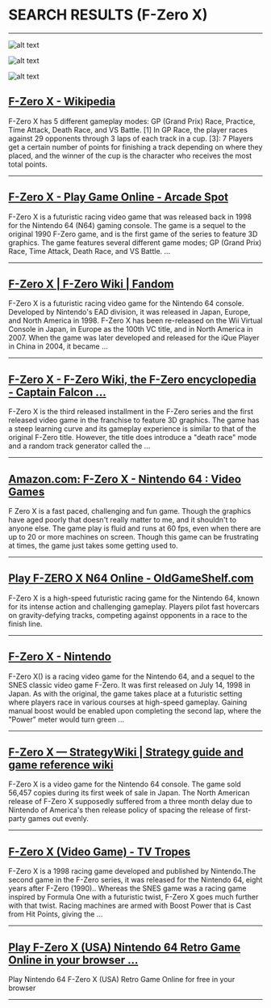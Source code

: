 # SEARCH RESULTS (F-Zero X)
---


![alt text](https://images.nintendolife.com/screenshots/121064/large.jpg "F-Zero X (N64 / Nintendo 64) Screenshots")


![alt text](https://images.nintendolife.com/screenshots/121063/large.jpg "F-Zero X (N64 / Nintendo 64) Screenshots")


![alt text](https://images.nintendolife.com/screenshots/121060/large.jpg "F-Zero X (N64 / Nintendo 64) Screenshots")

## [F-Zero X - Wikipedia](https://en.wikipedia.org/wiki/F-Zero_X)
F-Zero X has 5 different gameplay modes: GP (Grand Prix) Race, Practice, Time Attack, Death Race, and VS Battle. [1] In GP Race, the player races against 29 opponents through 3 laps of each track in a cup. [3]: 7 Players get a certain number of points for finishing a track depending on where they placed, and the winner of the cup is the character who receives the most total points.

---

## [F-Zero X - Play Game Online - Arcade Spot](https://arcadespot.com/game/f-zero-x/)
F-Zero X is a futuristic racing video game that was released back in 1998 for the Nintendo 64 (N64) gaming console. The game is a sequel to the original 1990 F-Zero game, and is the first game of the series to feature 3D graphics. The game features several different game modes; GP (Grand Prix) Race, Time Attack, Death Race, and VS Battle. ...

---

## [F-Zero X | F-Zero Wiki | Fandom](https://fzero.fandom.com/wiki/F-Zero_X)
F-Zero X is a futuristic racing video game for the Nintendo 64 console. Developed by Nintendo's EAD division, it was released in Japan, Europe, and North America in 1998. F-Zero X has been re-released on the Wii Virtual Console in Japan, in Europe as the 100th VC title, and in North America in 2007. When the game was later developed and released for the iQue Player in China in 2004, it became ...

---

## [F-Zero X - F-Zero Wiki, the F-Zero encyclopedia - Captain Falcon ...](https://mutecity.org/wiki/F-Zero_X)
F-Zero X is the third released installment in the F-Zero series and the first released video game in the franchise to feature 3D graphics. The game has a steep learning curve and its gameplay experience is similar to that of the original F-Zero title. However, the title does introduce a "death race" mode and a random track generator called the ...

---

## [Amazon.com: F-Zero X - Nintendo 64 : Video Games](https://www.amazon.com/F-Zero-X-nintendo-64/dp/B00002STH5)
F Zero X is a fast paced, challenging and fun game. Though the graphics have aged poorly that doesn't really matter to me, and it shouldn't to anyone else. The game play is fluid and runs at 60 fps, even when there are up to 20 or more machines on screen. Though this game can be frustrating at times, the game just takes some getting used to.

---

## [Play F-ZERO X N64 Online - OldGameShelf.com](https://oldgameshelf.com/games/n64/f-zero-x-n64-8505)
F-Zero X is a high-speed futuristic racing game for the Nintendo 64, known for its intense action and challenging gameplay. Players pilot fast hovercars on gravity-defying tracks, competing against opponents in a race to the finish line.

---

## [F-Zero X - Nintendo](https://nintendo.fandom.com/wiki/F-Zero_X)
F-Zero X() is a racing video game for the Nintendo 64, and a sequel to the SNES classic video game F-Zero. It was first released on July 14, 1998 in Japan. As with the original, the game takes place at a futuristic setting where players race in various courses at high-speed gameplay. Gaining manual boost would be enabled upon completing the second lap, where the "Power" meter would turn green ...

---

## [F-Zero X — StrategyWiki | Strategy guide and game reference wiki](https://strategywiki.org/wiki/F-Zero_X)
F-Zero X is a video game for the Nintendo 64 console. The game sold 56,457 copies during its first week of sale in Japan. The North American release of F-Zero X supposedly suffered from a three month delay due to Nintendo of America's then release policy of spacing the release of first-party games out evenly.

---

## [F-Zero X (Video Game) - TV Tropes](https://tvtropes.org/pmwiki/pmwiki.php/VideoGame/FZeroX)
F-Zero X is a 1998 racing game developed and published by Nintendo.The second game in the F-Zero series, it was released for the Nintendo 64, eight years after F-Zero (1990).. Whereas the SNES game was a racing game inspired by Formula One with a futuristic twist, F-Zero X goes much further with that twist. Racing machines are armed with Boost Power that is Cast from Hit Points, giving the ...

---

## [Play F-Zero X (USA) Nintendo 64 Retro Game Online in your browser ...](https://www.retrogames.me/n64-games/f-zero-x-usa.html)
Play Nintendo 64 F-Zero X (USA) Retro Game Online for free in your browser

---

